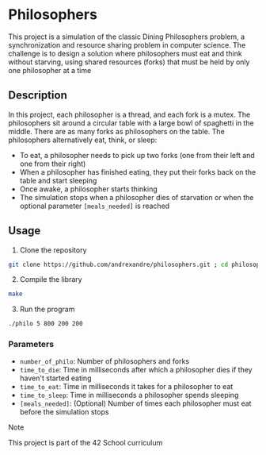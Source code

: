 # Philosophers

This project is a simulation of the classic Dining Philosophers problem, a synchronization and resource sharing problem in computer science. The challenge is to design a solution where philosophers must eat and think without starving, using shared resources (forks) that must be held by only one philosopher at a time

## Description
In this project, each philosopher is a thread, and each fork is a mutex. The philosophers sit around a circular table with a large bowl of spaghetti in the middle. There are as many forks as philosophers on the table. The philosophers alternatively eat, think, or sleep:
- To eat, a philosopher needs to pick up two forks (one from their left and one from their right)
- When a philosopher has finished eating, they put their forks back on the table and start sleeping
- Once awake, a philosopher starts thinking
- The simulation stops when a philosopher dies of starvation or when the optional parameter `[meals_needed]` is reached

## Usage

1. Clone the repository
```sh
git clone https://github.com/andrexandre/philosophers.git ; cd philosophers/philo
```

2. Compile the library
```sh
make
```

3. Run the program
```sh
./philo 5 800 200 200
```

### Parameters
- `number_of_philo`: Number of philosophers and forks
- `time_to_die`: Time in milliseconds after which a philosopher dies if they haven't started eating
- `time_to_eat`: Time in milliseconds it takes for a philosopher to eat
- `time_to_sleep`: Time in milliseconds a philosopher spends sleeping
- `[meals_needed]`: (Optional) Number of times each philosopher must eat before the simulation stops

> [!NOTE]
> This project is part of the 42 School curriculum
